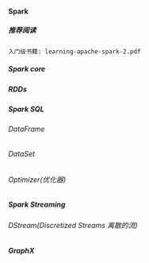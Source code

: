 #### Spark
##### 推荐阅读
	入门级书籍: learning-apache-spark-2.pdf

##### Spark core

##### RDDs

##### Spark SQL
###### DataFrame

###### DataSet

###### Optimizer(优化器)

##### Spark Streaming
###### DStream(Discretized Streams 离散的流)

##### GraphX